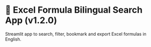
# 📄 Excel Formula Bilingual Search App (v1.2.0)

Streamlit app to search, filter, bookmark and export Excel formulas in English.
